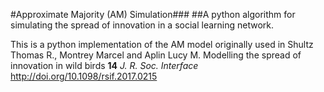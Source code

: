 #Approximate Majority (AM) Simulation###
##A python algorithm for simulating the spread of innovation in a social learning network.

This is a python implementation of the AM model originally used in Shultz Thomas R., Montrey Marcel and Aplin Lucy M. Modelling the spread of innovation in wild birds **14** _J. R. Soc. Interface_ http://doi.org/10.1098/rsif.2017.0215